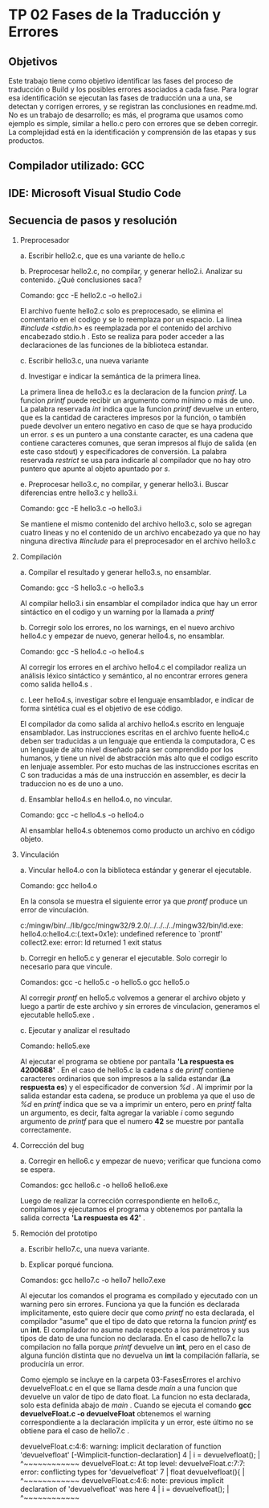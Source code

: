 # TP 02 Fases de la Traducción y Errores

## Objetivos

Este trabajo tiene como objetivo identificar las fases del proceso de traducción o Build y los posibles errores asociados a cada fase. Para lograr esa identificación se ejecutan las fases de traducción una a una, se detectan y corrigen errores, y se registran las conclusiones en readme.md. No es un trabajo de desarrollo; es más, el programa que usamos como ejemplo es simple, similar a hello.c pero con errores que se deben corregir. La complejidad está en la identificación y comprensión de las etapas y sus productos.

## Compilador utilizado: GCC

## IDE: Microsoft Visual Studio Code

## Secuencia de pasos y resolución

1. Preprocesador

    a. Escribir hello2.c, que es una variante de hello.c

    b. Preprocesar hello2.c, no compilar, y generar hello2.i. Analizar su
    contenido. ¿Qué conclusiones saca?

    Comando: gcc -E hello2.c -o hello2.i

    El archivo fuente hello2.c solo es preprocesado, se elimina el comentario en el codigo y  se lo reemplaza por un espacio. La linea _#include <stdio.h>_ es reemplazada por el contenido del archivo encabezado stdio.h . Esto se realiza para poder acceder a las declaraciones de las funciones de la biblioteca estandar. 

    c. Escribir hello3.c, una nueva variante

    d. Investigar e indicar la semántica de la primera línea.

    La primera linea de hello3.c es la declaracion de la funcion _printf_. La funcion _printf_ puede recibir un argumento como mínimo o más de uno. La palabra reservada *int* indica que la funcion _printf_ devuelve un entero, que es la cantidad de caracteres impresos por la función, o tambíén puede devolver un entero negativo en caso de que se haya producido un error. *s* es un puntero a una constante caracter, es una cadena que contiene caracteres comunes, que seran impresos al flujo de salida (en este caso stdout) y especificadores de conversión. La palabra reservada _restrict_  se usa para indicarle al compilador que no hay otro puntero que apunte al objeto apuntado por _s_.

    e. Preprocesar hello3.c, no compilar, y generar hello3.i. Buscar diferencias entre hello3.c y hello3.i.

    Comando: gcc -E hello3.c -o hello3.i

    Se mantiene el mismo contenido del archivo hello3.c, solo se agregan cuatro lineas y no el contenido de un archivo encabezado ya que no hay ninguna directiva _#include_  para el preprocesador en el archivo hello3.c

2. Compilación

    a. Compilar el resultado y generar hello3.s, no ensamblar.

    Comando: gcc -S hello3.c -o hello3.s

    Al compilar hello3.i sin ensamblar el compilador indica que hay un error sintáctico en el codigo y un warning por la llamada a _printf_

    b. Corregir solo los errores, no los warnings, en el nuevo archivo hello4.c y empezar de nuevo, generar hello4.s, no ensamblar.

    Comando: gcc -S hello4.c -o hello4.s

    Al corregir los errores en el archivo hello4.c el compilador realiza un análisis léxico sintáctico y semántico, al no encontrar errores genera como salida hello4.s . 

    c. Leer hello4.s, investigar sobre el lenguaje ensamblador, e indicar de forma sintética cual es el objetivo de ese código.

    El compilador da como salida al archivo hello4.s escrito en lenguaje ensamblador. Las instrucciones escritas en el archivo fuente hello4.c deben ser traducidas a un lenguaje que entienda la computadora, C es un lenguaje de alto nivel diseñado pára ser comprendido por los humanos, y tiene un nivel de abstracción más alto que el codigo escrito en lenjuaje assembler. Por esto muchas de las instrucciones escritas en C son traducidas a más de una instrucción en assembler, es decir la traduccion no es de uno a uno.

    d. Ensamblar hello4.s en hello4.o, no vincular.

    Comando: gcc -c hello4.s -o hello4.o 

    Al ensamblar hello4.s obtenemos como producto un archivo en código objeto.

3. Vinculación

    a. Vincular hello4.o con la biblioteca estándar y generar el ejecutable.

    Comando: gcc hello4.o 

    En la consola se muestra el siguiente error ya que _prontf_  produce un error de vinculación.

    c:/mingw/bin/../lib/gcc/mingw32/9.2.0/../../../../mingw32/bin/ld.exe: hello4.o:hello4.c:(.text+0x1e): undefined reference to `prontf'
    collect2.exe: error: ld returned 1 exit status

    b. Corregir en hello5.c y generar el ejecutable. Solo corregir lo necesario para que vincule.

    Comandos: gcc -c hello5.c -o hello5.o
              gcc hello5.o

    Al corregir _prontf_ en hello5.c volvemos a generar el archivo objeto y luego a partir de este archivo y sin errores de vinculacion, generamos el ejecutable hello5.exe .

    c. Ejecutar y analizar el resultado

    Comando: hello5.exe

    Al ejecutar el programa se obtiene por pantalla **'La respuesta es 4200688'** . En el caso de hello5.c la cadena _s_ de _printf_ contiene caracteres ordinarios que son impresos a la salida estandar (**La respuesta es**) y el especificador de conversion _%d_ . Al imprimir por la salida estandar esta cadena, se produce un problema ya que el uso de _%d_ en _printf_ indica que se va a imprimir un entero, pero en _printf_ falta un argumento, es decir, falta agregar la variable _i_ como segundo argumento de _printf_ para que el numero **42** se muestre por pantalla correctamente.

4. Corrección del bug

    a. Corregir en hello6.c y empezar de nuevo; verificar que funciona como se espera.

    Comandos: gcc hello6.c -o hello6
              hello6.exe

    Luego de realizar la corrección correspondiente en hello6.c, compilamos y ejecutamos el programa y obtenemos por pantalla la salida correcta **'La respuesta es 42'** .

5. Remoción del prototipo

    a. Escribir hello7.c, una nueva variante.

    b. Explicar porqué funciona.

    Comandos: gcc hello7.c -o hello7 
              hello7.exe 

    Al ejecutar los comandos el programa es compilado y ejecutado con un warning pero sin errores. Funciona ya que la función es declarada implicitamente, esto quiere decir que como _printf_ no esta declarada, el compilador "asume" que el tipo de dato que retorna la funcion _printf_ es un **int**. El compilador no asume nada respecto a los parámetros y sus tipos de dato de una funcion no declarada. En el caso de hello7.c la compilacion no falla porque _printf_ devuelve un **int**, pero en el caso de alguna función distinta que no devuelva un **int** la compilación fallaría, se produciría un error.

    Como ejemplo se incluye en la carpeta 03-FasesErrores el archivo devuelveFloat.c en el que se llama desde _main_ a una funcion que devuelve un valor de tipo de dato float. La funcion no esta declarada, solo esta definida abajo de _main_ . Cuando se ejecuta el comando **gcc devuelveFloat.c -o devuelveFloat** obtenemos el warning correspondiente a la declaración implícita y un error, este último no se obtiene para el caso de hello7.c .

    devuelveFloat.c:4:6: warning: implicit declaration of function 'devuelvefloat' [-Wimplicit-function-declaration]
    4 |  i = devuelvefloat();
      |      ^~~~~~~~~~~~~
devuelveFloat.c: At top level:
devuelveFloat.c:7:7: error: conflicting types for 'devuelvefloat'
    7 | float devuelvefloat(){
      |       ^~~~~~~~~~~~~
devuelveFloat.c:4:6: note: previous implicit declaration of 'devuelvefloat' was here
    4 |  i = devuelvefloat();
      |      ^~~~~~~~~~~~~

    





